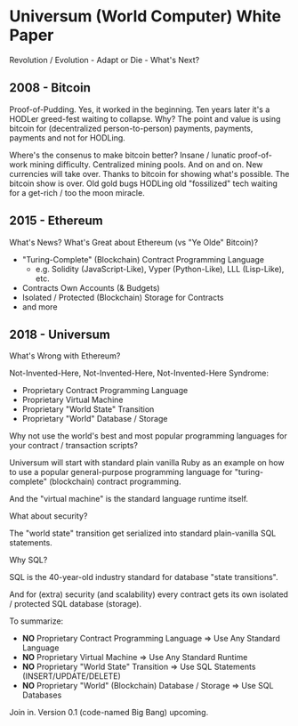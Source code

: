 # Universum (World Computer) White Paper

Revolution / Evolution - Adapt or Die - What's Next?


## 2008 - Bitcoin

Proof-of-Pudding. Yes, it worked in the beginning.
Ten years later it's a HODLer greed-fest 
waiting to collapse. Why? 
The point and value is using bitcoin for (decentralized person-to-person) 
payments, payments, payments and not for HODLing. 

Where's the consenus to make bitcoin better? 
Insane / lunatic proof-of-work mining difficulty. Centralized mining pools.
 And on and on. New currencies will take over. 
Thanks to bitcoin for showing what's possible. 
The bitcoin show is over. Old gold bugs HODLing old "fossilized" tech waiting for a get-rich / too the moon miracle. 



## 2015 - Ethereum

What's News? What's Great about Ethereum (vs "Ye Olde" Bitcoin)?

- "Turing-Complete" (Blockchain) Contract Programming Language
  - e.g. Solidity (JavaScript-Like), Vyper (Python-Like), LLL (Lisp-Like), etc.
- Contracts Own Accounts (& Budgets)
- Isolated / Protected (Blockchain) Storage for Contracts
- and more


## 2018 - Universum 

What's Wrong with Ethereum?

Not-Invented-Here, Not-Invented-Here, Not-Invented-Here Syndrome:

- Proprietary Contract Programming Language
- Proprietary Virtual Machine
- Proprietary "World State" Transition
- Proprietary "World" Database / Storage


Why not use the world's best and most popular programming languages for your contract / transaction scripts?

Universum will start with standard plain vanilla Ruby as an example on how to use a popular general-purpose programming language 
for "turing-complete" (blockchain) contract programming.   

And the "virtual machine" is the standard language runtime itself.

What about security?

The "world state" transition get serialized into standard plain-vanilla SQL statements.


Why SQL?

SQL is the 40-year-old industry standard for database "state transitions".

And for (extra) security (and scalability) 
every contract gets its own isolated / protected SQL database (storage).


To summarize:

- **NO** Proprietary Contract Programming Language => Use Any Standard Language
- **NO** Proprietary Virtual Machine  => Use Any Standard Runtime
- **NO** Proprietary "World State" Transition  => Use SQL Statements (INSERT/UPDATE/DELETE)
- **NO** Proprietary "World" (Blockchain) Database / Storage => Use SQL Databases


Join in. Version 0.1 (code-named Big Bang) upcoming.
